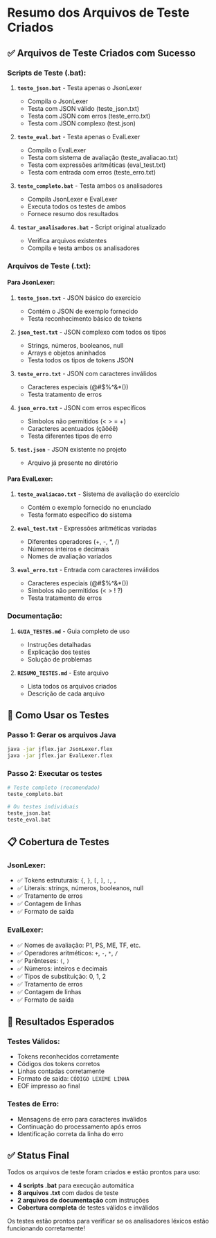 # Resumo dos Arquivos de Teste Criados

## ✅ **Arquivos de Teste Criados com Sucesso**

### **Scripts de Teste (.bat):**
1. **`teste_json.bat`** - Testa apenas o JsonLexer
   - Compila o JsonLexer
   - Testa com JSON válido (teste_json.txt)
   - Testa com JSON com erros (teste_erro.txt)
   - Testa com JSON complexo (test.json)

2. **`teste_eval.bat`** - Testa apenas o EvalLexer
   - Compila o EvalLexer
   - Testa com sistema de avaliação (teste_avaliacao.txt)
   - Testa com expressões aritméticas (eval_test.txt)
   - Testa com entrada com erros (teste_erro.txt)

3. **`teste_completo.bat`** - Testa ambos os analisadores
   - Compila JsonLexer e EvalLexer
   - Executa todos os testes de ambos
   - Fornece resumo dos resultados

4. **`testar_analisadores.bat`** - Script original atualizado
   - Verifica arquivos existentes
   - Compila e testa ambos os analisadores

### **Arquivos de Teste (.txt):**

#### **Para JsonLexer:**
1. **`teste_json.txt`** - JSON básico do exercício
   - Contém o JSON de exemplo fornecido
   - Testa reconhecimento básico de tokens

2. **`json_test.txt`** - JSON complexo com todos os tipos
   - Strings, números, booleanos, null
   - Arrays e objetos aninhados
   - Testa todos os tipos de tokens JSON

3. **`teste_erro.txt`** - JSON com caracteres inválidos
   - Caracteres especiais (@#$%^&*())
   - Testa tratamento de erros

4. **`json_erro.txt`** - JSON com erros específicos
   - Símbolos não permitidos (< > = +)
   - Caracteres acentuados (çãõéê)
   - Testa diferentes tipos de erro

5. **`test.json`** - JSON existente no projeto
   - Arquivo já presente no diretório

#### **Para EvalLexer:**
1. **`teste_avaliacao.txt`** - Sistema de avaliação do exercício
   - Contém o exemplo fornecido no enunciado
   - Testa formato específico do sistema

2. **`eval_test.txt`** - Expressões aritméticas variadas
   - Diferentes operadores (+, -, *, /)
   - Números inteiros e decimais
   - Nomes de avaliação variados

3. **`eval_erro.txt`** - Entrada com caracteres inválidos
   - Caracteres especiais (@#$%^&*())
   - Símbolos não permitidos (< > ! ?)
   - Testa tratamento de erros

### **Documentação:**
1. **`GUIA_TESTES.md`** - Guia completo de uso
   - Instruções detalhadas
   - Explicação dos testes
   - Solução de problemas

2. **`RESUMO_TESTES.md`** - Este arquivo
   - Lista todos os arquivos criados
   - Descrição de cada arquivo

## 🚀 **Como Usar os Testes**

### **Passo 1: Gerar os arquivos Java**
```bash
java -jar jflex.jar JsonLexer.flex
java -jar jflex.jar EvalLexer.flex
```

### **Passo 2: Executar os testes**
```bash
# Teste completo (recomendado)
teste_completo.bat

# Ou testes individuais
teste_json.bat
teste_eval.bat
```

## 📋 **Cobertura de Testes**

### **JsonLexer:**
- ✅ Tokens estruturais: `{`, `}`, `[`, `]`, `:`, `,`
- ✅ Literais: strings, números, booleanos, null
- ✅ Tratamento de erros
- ✅ Contagem de linhas
- ✅ Formato de saída

### **EvalLexer:**
- ✅ Nomes de avaliação: P1, PS, ME, TF, etc.
- ✅ Operadores aritméticos: `+`, `-`, `*`, `/`
- ✅ Parênteses: `(`, `)`
- ✅ Números: inteiros e decimais
- ✅ Tipos de substituição: 0, 1, 2
- ✅ Tratamento de erros
- ✅ Contagem de linhas
- ✅ Formato de saída

## 🎯 **Resultados Esperados**

### **Testes Válidos:**
- Tokens reconhecidos corretamente
- Códigos dos tokens corretos
- Linhas contadas corretamente
- Formato de saída: `CÓDIGO LEXEME LINHA`
- EOF impresso ao final

### **Testes de Erro:**
- Mensagens de erro para caracteres inválidos
- Continuação do processamento após erros
- Identificação correta da linha do erro

## ✅ **Status Final**

Todos os arquivos de teste foram criados e estão prontos para uso:

- **4 scripts .bat** para execução automática
- **8 arquivos .txt** com dados de teste
- **2 arquivos de documentação** com instruções
- **Cobertura completa** de testes válidos e inválidos

Os testes estão prontos para verificar se os analisadores léxicos estão funcionando corretamente!
